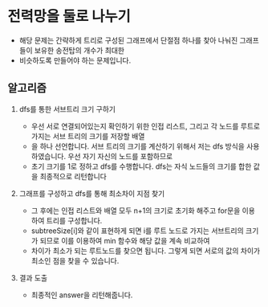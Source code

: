 # 전력망을 둘로 나누기
   - 해당 문제는 간략하게 트리로 구성된 그래프에서 단절점 하나를 찾아 나눠진 그래프들이 보유한 송전탑의 개수가 최대한
   - 비슷하도록 만들어야 하는 문제입니다.

## 알고리즘

1. dfs를 통한 서브트리 크기 구하기
   - 우선 서로 연결되어있는지 확인하기 위한 인접 리스트, 그리고 각 노드를 루트로 가지는 서브 트리의 크기를 저장할 배열
   - 을 하나 선언합니다. 서브 트리의 크기를 계산하기 위해서 저는 dfs 방식을 사용하였습니다. 우선 자기 자신의 노드를 포함하므로
   - 초기 크기를 1로 정하고 dfs를 수행합니다. dfs는 자식 노드들의 크기를 합한 값을 최종적으로 리턴합니다


2. 그래프를 구성하고 dfs를 통해 최소차이 지점 찾기
   - 그 후에는 인접 리스트와 배열 모두 n+1의 크기로 초기화 해주고 for문을 이용하여 트리를 구성합니다.
   - subtreeSize[i]와 같이 표현하게 되면 i를 루트 노드로 가지는 서브트리의 크기가 되므로 이를 이용하여 min 함수와 해당 값을 계속 비교하여
   - 차이가 최소가 되는 루트노드를 찾으면 됩니다. 그렇게 되면 서로의 값의 차이가 최소인 점을 찾을 수 있습니다.

3. 결과 도출
   - 최종적인 answer을 리턴해줍니다.
